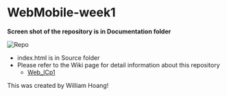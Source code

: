 # WebMobile-week1

**Screen shot of the repository is in Documentation folder**

![Repo](https://github.com/Consolefun/WebMobile-week1/blob/master/Documentation/Repo_Screenshot.png)

- index.html is in Source folder
- Please refer to the Wiki page for detail information about this repository
  - [Web_ICp1](https://github.com/Consolefun/WebMobile-week1/wiki/Web-ICP1)

This was created by William Hoang! 
